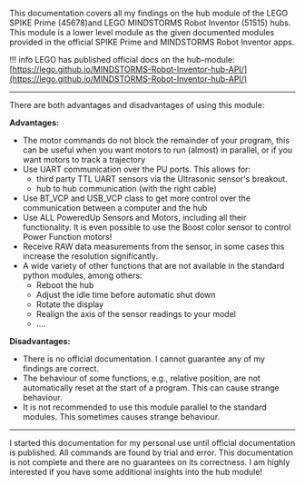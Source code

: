 This documentation covers all my findings on the hub module of the LEGO SPIKE Prime (45678)and LEGO MINDSTORMS Robot Inventor (51515) hubs. This module is a lower level module as the given documented modules provided in the official SPIKE Prime and MINDSTORMS Robot Inventor apps.

!!! info 
        LEGO has published official docs on the hub-module: [https://lego.github.io/MINDSTORMS-Robot-Inventor-hub-API/](https://lego.github.io/MINDSTORMS-Robot-Inventor-hub-API/)

---

There are both advantages and disadvantages of using this module:

__Advantages:__

<ul class='index_list'>
   <li>The motor commands do not block the remainder of your program, this can be useful when you want motors to run (almost) in parallel, or if you want motors to track a trajectory
   </li>
   <li> Use UART communication over the PU ports. This allows for:
      <ul  class="index_list">
         <li>
         third party TTL UART sensors via the Ultrasonic sensor's breakout.  
         </li>
         <li>
          hub to hub communication  (with the right cable)
         </li>
      </ul>
   </li>
   <li>
      Use BT_VCP and USB_VCP class to get more control over the communication between a computer and the hub  
   </li>
   <li>
      Use ALL PoweredUp Sensors and Motors, including all their functionality. It is even possible to use the Boost color sensor to control Power Function motors!
   </li>
   <li>
      Receive RAW data measurements from the sensor, in some cases this increase the resolution significantly. 
   </li>
   <li>
      A wide variety of other functions that are not available in the standard python modules, among others: 
      <ul class="index_list">
         <li>
          Reboot the hub  
         </li>
         <li>
            Adjust the idle time before automatic shut down  
         </li>
         <li>
            Rotate the display 
         </li>
         <li>
            Realign the axis of the sensor readings to your model 
         </li>
         <li>
            ....
         </li>
      </ul>
   </li>
</ul>

__Disadvantages:__

<ul class="index_list">
   <li>
      There is no official documentation. I cannot guarantee any of my findings are correct. 
   </li>
   <li>
      The behaviour of some functions, e.g., relative position, are not automatically reset at the start of a program. This can cause strange behaviour.
   </li>
   <li>
      It is not recommended to use this module parallel to the standard modules. This sometimes causes strange behaviour.
   </li>
</ul>

---

I started this documentation for my personal use until official documentation is published. All commands are found by trial and error. This documentation is not complete and there are no guarantees on its correctness. I am highly interested if you have some additional insights into the hub module!

 



